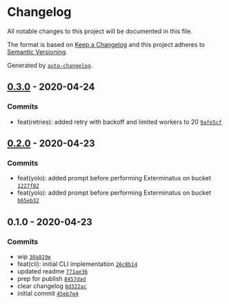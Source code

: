 # Changelog

All notable changes to this project will be documented in this file.

The format is based on [Keep a Changelog](https://keepachangelog.com/en/1.0.0/)
and this project adheres to [Semantic Versioning](https://semver.org/spec/v2.0.0.html).

Generated by [`auto-changelog`](https://github.com/CookPete/auto-changelog).

## [0.3.0](https://github.com/GoodwayGroup/gw-aws-audit/compare/0.2.0...0.3.0) - 2020-04-24

### Commits

- feat(retries): added retry with backoff and limited workers to 20 [`9afe5cf`](https://github.com/GoodwayGroup/gw-aws-audit/commit/9afe5cf0a217ff53d687812d5c7162e2b5b47782)

## [0.2.0](https://github.com/GoodwayGroup/gw-aws-audit/compare/0.1.0...0.2.0) - 2020-04-23

### Commits

- feat(yolo): added prompt before performing Exterminatus on bucket [`1227f82`](https://github.com/GoodwayGroup/gw-aws-audit/commit/1227f8236ab580c8525fdce390593128f36642ca)
- feat(yolo): added prompt before performing Exterminatus on bucket [`b65eb32`](https://github.com/GoodwayGroup/gw-aws-audit/commit/b65eb32795629be74905bcf9aaf1842f8257ef41)

## 0.1.0 - 2020-04-23

### Commits

- wip [`30a819e`](https://github.com/GoodwayGroup/gw-aws-audit/commit/30a819eba4bb1154c31954eeb1bc7188ce2b0fbb)
- feat(cli): initial CLI implementation [`26c8b14`](https://github.com/GoodwayGroup/gw-aws-audit/commit/26c8b149a6571f81436ded3348890409add77f59)
- updated readme [`771ae36`](https://github.com/GoodwayGroup/gw-aws-audit/commit/771ae36856623753aede9e3e16a60dac49e0bd1d)
- prep for publish [`8457dad`](https://github.com/GoodwayGroup/gw-aws-audit/commit/8457dadec6980ef1c4923af91b992022508034ce)
- clear changelog [`8d322ac`](https://github.com/GoodwayGroup/gw-aws-audit/commit/8d322ac268ef1713ea99c28a0cbffb0f04dc70df)
- initial commit [`45eb7e4`](https://github.com/GoodwayGroup/gw-aws-audit/commit/45eb7e4c4767da3121b9351402ef8b5f40284b8e)
